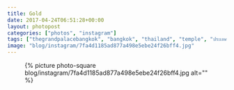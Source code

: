 ```yaml
---
title: Gold
date: 2017-04-24T06:51:28+00:00
layout: photopost
categories: ["photos", "instagram"]
tags: ["thegrandpalacebangkok", "bangkok", "thailand", "temple", "ประเทศไทย", "กรุงเทพฯ", "tiles", "reflection"]
image: "blog/instagram/7fa4d1185ad877a498e5ebe24f26bff4.jpg"
---
```


<figure class="photo photo--square">
  {% picture photo-square blog/instagram/7fa4d1185ad877a498e5ebe24f26bff4.jpg alt="" %}
</figure>


